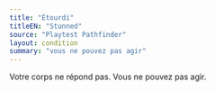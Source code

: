 ```yaml
---
title: "Étourdi"
titleEN: "Stunned"
source: "Playtest Pathfinder"
layout: condition
summary: "vous ne pouvez pas agir"
---
```


Votre corps ne répond pas. Vous ne pouvez pas agir.